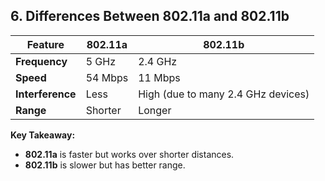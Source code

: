 
## **6. Differences Between 802.11a and 802.11b**  

| **Feature** | **802.11a** | **802.11b** |  
|------------|------------|------------|  
| **Frequency** | 5 GHz | 2.4 GHz |  
| **Speed** | 54 Mbps | 11 Mbps |  
| **Interference** | Less | High (due to many 2.4 GHz devices) |  
| **Range** | Shorter | Longer |  

**Key Takeaway:**  
- **802.11a** is faster but works over shorter distances.  
- **802.11b** is slower but has better range.  
